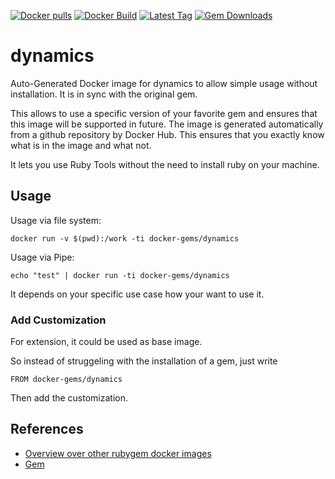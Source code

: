 [![Docker pulls](https://img.shields.io/docker/pulls/rubygem/dynamics.svg)](https://hub.docker.com/r/rubygem/dynamics/)
[![Docker Build](https://img.shields.io/docker/automated/rubygem/dynamics.svg)](https://hub.docker.com/r/rubygem/dynamics/)
[![Latest Tag](https://img.shields.io/github/tag/docker-rubygem/dynamics.svg)](https://hub.docker.com/r/rubygem/dynamics/)
[![Gem Downloads](https://img.shields.io/gem/dt/dynamics.svg)](https://rubygems.org/gems/dynamics/)
# dynamics

Auto-Generated Docker image for dynamics to allow simple usage without installation.
It is in sync with the original gem.

This allows to use a specific version of your favorite gem and ensures that this image will be supported in future.
The image is generated automatically from a github repository by Docker Hub.
This ensures that you exactly know what is in the image and what not.

It lets you use Ruby Tools without the need to install ruby on your machine.

## Usage

Usage via file system:

`docker run -v $(pwd):/work -ti docker-gems/dynamics`

Usage via Pipe:

`echo "test" | docker run -ti docker-gems/dynamics`

It depends on your specific use case how your want to use it.

### Add Customization

For extension, it could be used as base image.

So instead of struggeling with the installation of a gem, just write

`FROM docker-gems/dynamics`

Then add the customization.

## References

 - [Overview over other rubygem docker images](https://github.com/thinkbot/docker-rubygem)
 - [Gem](https://rubygems.org/gems/dynamics/)
